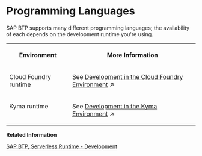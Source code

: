 <!-- loioc13bab7c106948f588e7bf5808a2ef4b -->

# Programming Languages

SAP BTP supports many different programming languages; the availability of each depends on the development runtime you're using.


<table>
<tr>
<th valign="top">

Environment

</th>
<th valign="top">

More Information

</th>
</tr>
<tr>
<td valign="top">

Cloud Foundry runtime

</td>
<td valign="top">

See [Development in the Cloud Foundry Environment](https://help.sap.com/viewer/65de2977205c403bbc107264b8eccf4b/Validation/en-US/40a8f8f6f1724e0ca0fd2a8777f45504.html "Learn more about developing applications on the SAP BTP, Cloud Foundry environment.") :arrow_upper_right: 

</td>
</tr>
<tr>
<td valign="top">

Kyma runtime

</td>
<td valign="top">

See [Development in the Kyma Environment](https://help.sap.com/viewer/65de2977205c403bbc107264b8eccf4b/Validation/en-US/606ec610ee4746c09d5d2bef5a85a124.html "Learn more about developing applications in SAP BTP, Kyma runtime.") :arrow_upper_right:

</td>
</tr>
</table>

**Related Information**  


[SAP BTP, Serverless Runtime - Development](https://help.sap.com/viewer/bf7b2ff68518427c85b30ac3184ad215/Cloud/en-US/e1934bfce7614872b682cae207444ef1.html)

